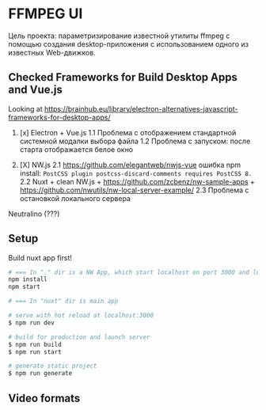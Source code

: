 # FFMPEG UI

Цель проекта: параметризирование известной утилиты ffmpeg с помощью создания desktop-приложения с использованием одного из известных Web-движков.

## Checked Frameworks for Build Desktop Apps and Vue.js

Looking at https://brainhub.eu/library/electron-alternatives-javascript-frameworks-for-desktop-apps/

1. [x] Electron + Vue.js
    1.1 Проблема с отображением стандартной системной модалки выбора файла
    1.2 Проблема с запуском: после старта отображается белое окно

2. [X] NW.js
    2.1 https://github.com/elegantweb/nwjs-vue ошибка npm install: `PostCSS plugin postcss-discard-comments requires PostCSS 8.`
    2.2 Nuxt + clean NW.js + https://github.com/zcbenz/nw-sample-apps + https://github.com/nwutils/nw-local-server-example/
    2.3 Проблема с остановкой локального сервера


Neutralino (???)

## Setup

Build nuxt app first!

``` bash
# === In "." dir is a NW App, which start localhost on port 3000 and look at nuxt/dist
npm install
npm start

# === In "nuxt" dir is main app

# serve with hot reload at localhost:3000
$ npm run dev

# build for production and launch server
$ npm run build
$ npm run start

# generate static project
$ npm run generate
```

## Video formats

